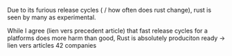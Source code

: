 Due to its furious release cycles ( / how often does rust change), rust is seen by many as experimental.

While I agree (lien vers precedent article) that fast release cycles for a platforms does more harm than good, Rust is absolutely produciton ready -> lien vers articles 42 companies

